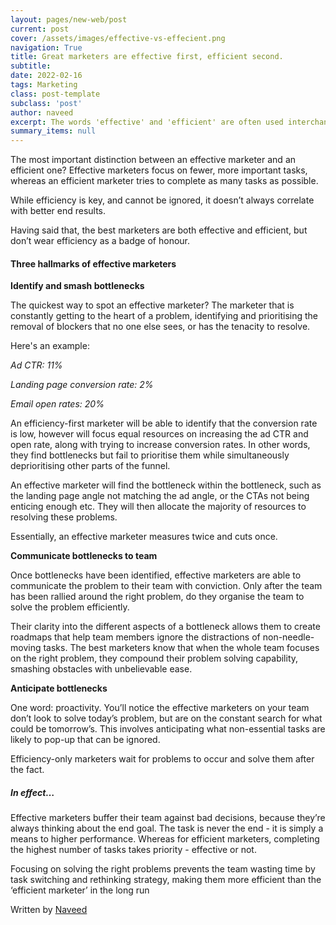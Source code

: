 ```yaml
---
layout: pages/new-web/post
current: post
cover: /assets/images/effective-vs-effecient.png
navigation: True
title: Great marketers are effective first, efficient second.
subtitle:
date: 2022-02-16
tags: Marketing
class: post-template
subclass: 'post'
author: naveed
excerpt: The words 'effective' and 'efficient' are often used interchangeably. But when it comes to marketers, the two mean very different things.
summary_items: null
---
```

The most important distinction between an effective marketer and an efficient one? Effective marketers focus on fewer, more important tasks, whereas an efficient marketer tries to complete as many tasks as possible. 

While efficiency is key, and cannot be ignored, it doesn’t always correlate with better end results.

Having said that, the best marketers are both effective and efficient, but don’t wear efficiency as a badge of honour.

#### **Three hallmarks of effective marketers**

**Identify and smash bottlenecks**

The quickest way to spot an effective marketer? The marketer that is constantly getting to the heart of a problem, identifying and prioritising the removal of blockers that no one else sees, or has the tenacity to resolve. 

Here's an example: 

*Ad CTR: 11%*

*Landing page conversion rate: 2%*

*Email open rates: 20%*

An efficiency-first marketer will be able to identify that the conversion rate is low, however will focus equal resources on increasing the ad CTR and open rate, along with trying to increase conversion rates. In other words, they find bottlenecks but fail to prioritise them while simultaneously deprioritising other parts of the funnel.

An effective marketer will find the bottleneck within the bottleneck, such as the landing page angle not matching the ad angle, or the CTAs not being enticing enough etc. They will then allocate the majority of resources to resolving these problems.

Essentially, an effective marketer measures twice and cuts once.

**Communicate bottlenecks to team**

Once bottlenecks have been identified, effective marketers are able to communicate the problem to their team with conviction. Only after the team has been rallied around the right problem, do they organise the team to solve the problem efficiently. 

Their clarity into the different aspects of a bottleneck allows them to create roadmaps that help team members ignore the distractions of non-needle-moving tasks. The best marketers know that when the whole team focuses on the right problem, they compound their problem solving capability, smashing obstacles with unbelievable ease.

**Anticipate bottlenecks**

One word: proactivity. You’ll notice the effective marketers on your team don’t look to solve today’s problem, but are on the constant search for what could be tomorrow’s. This involves anticipating what non-essential tasks are likely to pop-up that can be ignored. 

Efficiency-only marketers wait for problems to occur and solve them after the fact.

##### **In effect…**

Effective marketers buffer their team against bad decisions, because they’re always thinking about the end goal. The task is never the end - it is simply a means to higher performance. Whereas for efficient marketers, completing the highest number of tasks takes priority - effective or not.

Focusing on solving the right problems prevents the team wasting time by task switching and rethinking strategy, making them more efficient than the ‘efficient marketer’ in the long run

Written by [Naveed](https://www.linkedin.com/in/naveed-tariq/)